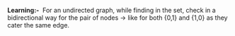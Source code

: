 **Learning:-**
​
For an undirected graph, while finding in the set, check in a bidirectional way for the pair of nodes -> like for both {0,1} and {1,0} as they cater the same edge.
​